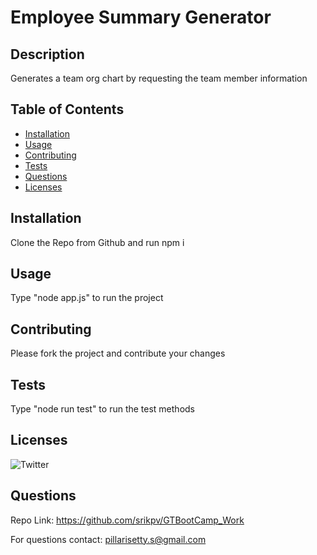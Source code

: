 # Employee Summary Generator


## Description

Generates a team org chart by requesting the team member information


## Table of Contents

* [Installation](#installation)
* [Usage](#usage)
* [Contributing](#contributing)
* [Tests](#tests)
* [Questions](#questions)
* [Licenses](#licenses)

## Installation

Clone the Repo from Github and run npm i


## Usage

Type "node app.js" to run the project


## Contributing

Please fork the project and contribute your changes


## Tests

Type "node run test" to run the test methods


## Licenses

![Twitter](https://img.shields.io/twitter/url?style=flat-square&url=https%3A%2F%2Ftwitter.com%2Fsrikpv)

## Questions

Repo Link: https://github.com/srikpv/GTBootCamp_Work

For questions contact: pillarisetty.s@gmail.com
